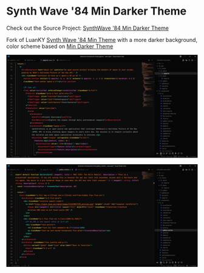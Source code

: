 # Synth Wave '84 Min Darker Theme

Check out the Source Project: [SynthWave '84 Min Darker Theme](https://github.com/FernaandoJr/synthwave-remix-min-darker)

Fork of LuanKY [Synth Wave '84 Min Theme](https://marketplace.visualstudio.com/items?itemName=LuanKY.synth-wave-min-theme) with a more darker background, color scheme based on [Min Darker Theme](https://marketplace.visualstudio.com/items?itemName=gmsgarcia.min-darker-theme)

![Exemple1](./example1.png)

![Exemple2](./example2.png)
